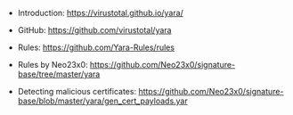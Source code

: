- Introduction: https://virustotal.github.io/yara/
- GitHub: https://github.com/virustotal/yara
- Rules: https://github.com/Yara-Rules/rules
- Rules by Neo23x0: https://github.com/Neo23x0/signature-base/tree/master/yara

- Detecting malicious certificates: https://github.com/Neo23x0/signature-base/blob/master/yara/gen_cert_payloads.yar
